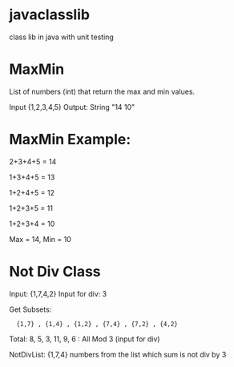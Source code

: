 # javaclasslib
class lib in java with unit testing

# MaxMin
List of numbers (int) that return the max and min values.

Input {1,2,3,4,5} Output: String "14 10"

# MaxMin Example:

2+3+4+5 = 14

1+3+4+5 = 13

1+2+4+5 = 12

1+2+3+5 = 11

1+2+3+4 = 10

Max = 14, Min = 10

# Not Div Class

Input: {1,7,4,2}
Input for div: 3

Get Subsets: 

      {1,7} , {1,4} , {1,2} , {7,4} , {7,2} , {4,2}

Total: 8,       5,      3,      11,     9,      6  : All Mod 3 (input for div)

NotDivList: {1,7,4} numbers from the list which sum is not div by 3
